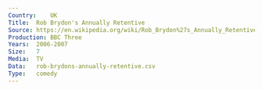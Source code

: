 ```yaml
---
Country:	UK
Title:	Rob Brydon's Annually Retentive
Source:	https://en.wikipedia.org/wiki/Rob_Brydon%27s_Annually_Retentive
Production:	BBC Three
Years:	2006-2007
Size:	7
Media:	TV
Data:	rob-brydons-annually-retentive.csv
Type:	comedy
---
```

